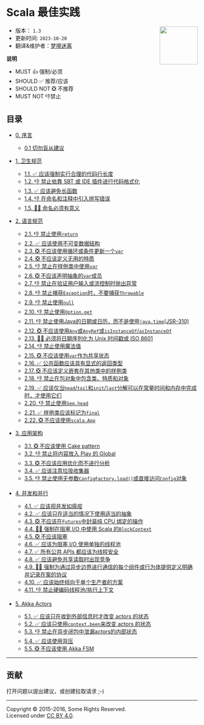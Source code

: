 # Scala 最佳实践

<img src="./assets/scala-logo-256.png"  align="right" width="100" height="100" />

- 版本： `1.3` 
- 更新时间: `2023-10-20`
- 翻译&维护者：[梦境迷离](https://github.com/bitlap/scala-best-practices)


**说明**

- MUST 👍 强制/必须
- SHOULD ✅ 推荐/应该
- SHOULD NOT ❎ 不推荐
- MUST NOT 👎禁止


## 目录

- [0. 序言](sections/0-preface.md)
  - [0.1 切勿盲从建议](sections/0-preface.md#01-must-not-follow-advice-blindly)

- [1. 卫生规范](sections/1-hygienic-rules.md)
  - [1.1. ✅ 应该强制实行合理的代码行长度](sections/1-hygienic-rules.md#11-should-enforce-a-reasonable-line-length)
  - [1.2. 👎 禁止依靠 SBT 或 IDE 插件进行代码格式化](sections/1-hygienic-rules.md#12-must-not-rely-on-a-sbt-or-ide-plugin-to-do-the-formatting-for-you)
  - [1.3. ✅ 应该避免长函数](sections/1-hygienic-rules.md#13-should-break-long-functions)
  - [1.4. 👎 在命名和注释中引入拼写错误](sections/1-hygienic-rules.md#14-must-not-introduce-spelling-errors-in-names-and-comments)
  - [1.5. 👍🏻 命名必须有意义](sections/1-hygienic-rules.md#15-names-must-be-meaningful)

- [2. 语言规范](sections/2-language-rules.md)
  - [2.1. 👎 禁止使用`return`](sections/2-language-rules.md#21-must-not-use-return)
  - [2.2. ✅ 应该使用不可变数据结构](sections/2-language-rules.md#22-should-use-immutable-data-structures)
  - [2.3. ❎ 不应该使用循环或条件更新一个`var`](sections/2-language-rules.md#23-should-not-update-a-var-using-loops-or-conditions)
  - [2.4. ❎ 不应该定义无用的特质](sections/2-language-rules.md#24-should-not-define-useless-traits)
  - [2.5. 👎 禁止在样例类中使用`var`](sections/2-language-rules.md#25-must-not-use-var-inside-a-case-class)
  - [2.6. ❎ 不应该声明抽象的`var`成员](sections/2-language-rules.md#26-should-not-declare-abstract-var-members)
  - [2.7. 👎 禁止在验证用户输入或流控制时抛出异常](sections/2-language-rules.md#27-must-not-throw-exceptions-for-validations-of-user-input-or-flow-control)
  - [2.8. 👎 禁止捕获`Exception`时，不要捕获`Throwable`](sections/2-language-rules.md#28-must-not-catch-throwable-when-catching-exceptions)
  - [2.9. 👎 禁止使用`null`](sections/2-language-rules.md#29-must-not-use-null)
  - [2.10. 👎 禁止使用`Option.get`](sections/2-language-rules.md#210-must-not-use-optionget)
  - [2.11. 👎 禁止使用Java的日期或日历，而不是使用`java.time`(JSR-310)](sections/2-language-rules.md#211-must-not-use-javas-date-or-calendar-instead-use-javatime-jsr-310)
  - [2.12. ❎ 不应该使用`Any`或`AnyRef`或`isInstanceOf`/`asInstanceOf`](sections/2-language-rules.md#212-should-not-use-any-or-anyref-or-isinstanceof--asinstanceof)
  - [2.13. 👍🏻 必须将日期序列化为 Unix 时间戳或 ISO 8601](sections/2-language-rules.md#213-must-serialize-dates-as-either-unix-timestamp-or-as-iso-8601)
  - [2.14. 👎 禁止使用魔法值](sections/2-language-rules.md#214-must-not-use-magic-values)
  - [2.15. ❎ 不应该使用`var`作为共享状态](sections/2-language-rules.md#215-should-not-use-var-as-shared-state)
  - [2.16. ✅ 公共函数应该具有显式的返回类型](sections/2-language-rules.md#216-public-functions-should-have-an-explicit-return-type)
  - [2.17. ❎ 不应该定义嵌套在其他类中的样例类](sections/2-language-rules.md#217-should-not-define-case-classes-nested-in-other-classes)
  - [2.18. 👎 禁止在包对象中包含类、特质和对象](sections/2-language-rules.md#218-must-not-include-classes-traits-and-objects-inside-package-objects)
  - [2.19. ✅ 应该仅当`head`/`tail`和`init`/`last`分解可以在常量时间和内存中完成时，才使用它们](sections/2-language-rules.md#219-should-use-headtail-and-initlast-decomposition-only-if-they-can-be-done-in-constant-time-and-memory)
  - [2.20. 👎 禁止使用`Seq.head`](sections/2-language-rules.md#220-must-not-use-seqhead)
  - [2.21. ✅ 样例类应该标记为`final`](sections/2-language-rules.md#221-case-classes-should-be-final)
  - [2.22. ❎ 不应该使用`scala.App`](sections/2-language-rules.md#222-should-not-use-scalaapp)

- [3. 应用架构](sections/3-architecture.md)
  - [3.1. ❎ 不应该使用 Cake pattern](sections/3-architecture.md#31-should-not-use-the-cake-pattern)
  - [3.2. 👎 禁止将内容放入 Play 的 Global](sections/3-architecture.md#32-must-not-put-things-in-plays-global)
  - [3.3. ❎ 不应该应用优化而不进行分析](sections/3-architecture.md#33-should-not-apply-optimizations-without-profiling)
  - [3.4. ✅ 应该注意垃圾收集器](sections/3-architecture.md#34-should-be-mindful-of-the-garbage-collector)
  - [3.5. 👎 禁止使用无参数`ConfigFactory.load()`或直接访问`Config`对象](sections/3-architecture.md#35-must-not-use-parameterless-configfactoryload-or-access-a-config-object-directly)

- [4. 并发和并行](sections/4-concurrency-parallelism.md)
  - [4.1. ✅ 应该视并发如瘟疫](sections/4-concurrency-parallelism.md#41-should-avoid-concurrency-like-the-plague-it-is)
  - [4.2. ✅ 应该只在适当的情况下使用适当的抽象](sections/4-concurrency-parallelism.md#42-should-use-appropriate-abstractions-only-where-suitable---future-actors-rx)
  - [4.3. ❎ 不应该在`Futures`中封装纯 CPU 绑定的操作](sections/4-concurrency-parallelism.md#43-should-not-wrap-purely-cpu-bound-operations-in-futures)
  - [4.4. 👍🏻 强制在阻塞 I/O 中使用 Scala 的`BlockContext`](sections/4-concurrency-parallelism.md#44-must-use-scalas-blockcontext-on-blocking-io)
  - [4.5. ❎ 不应该阻塞](sections/4-concurrency-parallelism.md#45-should-not-block)
  - [4.6. ✅ 应该为阻塞 I/O 使用单独的线程池](sections/4-concurrency-parallelism.md#46-should-use-a-separate-thread-pool-for-blocking-io)
  - [4.7. ✅ 所有公共 APIs 都应该为线程安全](sections/4-concurrency-parallelism.md#47-all-public-apis-should-be-thread-safe)
  - [4.8. ✅ 应该避免共享读取时出现竞争](sections/4-concurrency-parallelism.md#48-should-avoid-contention-on-shared-reads)
  - [4.9. 👍🏻 强制为通过异步边界进行通信的每个组件或行为体提供定义明确并记录在案的协议](sections/4-concurrency-parallelism.md#49-must-provide-a-clearly-defined-and-documented-protocol-for-each-component-or-actor-that-communicates-over-async-boundaries)
  - [4.10. ✅ 应该始终倾向于单个生产者的方案](sections/4-concurrency-parallelism.md#410-should-always-prefer-single-producer-scenarios)
  - [4.11. 👎 禁止硬编码线程池/执行上下文](sections/4-concurrency-parallelism.md#411-must-not-hardcode-the-thread-pool--execution-context)

- [5. Akka Actors](sections/5-actors.md)
  - [5.1. ✅ 应该只在收到外部信息时才改变 actors 的状态](sections/5-actors.md#51-should-evolve-the-state-of-actors-only-in-response-to-messages-received-from-the-outside)
  - [5.2. ✅ 应该只使用`context.been`来改变 actors 的状态](sections/5-actors.md#52-should-mutate-state-in-actors-only-with-contextbecome)
  - [5.3. 👎 禁止在异步闭包中泄漏actors的内部状态](sections/5-actors.md#53-must-not-leak-the-internal-state-of-an-actor-in-asynchronous-closures)
  - [5.4. ✅ 应该使用背压](sections/5-actors.md#54-should-do-back-pressure)
  - [5.5. ❎ 不应该使用 Akka FSM](sections/5-actors.md#55-should-not-use-akka-fsm)

---

## 贡献

打开问题以提出建议，或创建拉取请求 ;-)

---

Copyright &copy; 2015-2016, Some Rights Reserved.<br />
Licensed under [CC BY 4.0](https://creativecommons.org/licenses/by/4.0/).
